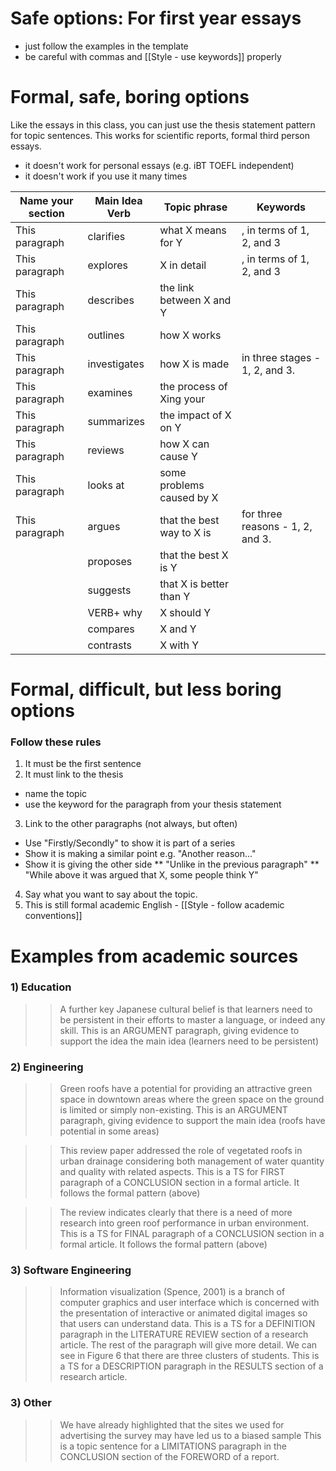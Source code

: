 # Safe options: For first year essays
* just follow the examples in the template
* be careful with commas and [[Style - use keywords]] properly

# Formal, safe, boring options
Like the essays in this class, you can just use the thesis statement pattern for topic sentences. This works for scientific reports, formal third person essays.
* it doesn't work for personal essays (e.g. iBT TOEFL independent)
* it doesn't work if you use it many times

|Name your section 		|Main Idea Verb		|Topic phrase				|Keywords
|------------------------|-----------------	|-----------------			|------------
|This paragraph	 		|clarifies		|what X means for Y				|, in terms of 1, 2, and 3
|This paragraph			|explores		|X in detail					|, in terms of 1, 2, and 3
|This paragraph			|describes		|the link between X and Y		|
|This paragraph	 		|outlines 		|how X works					|
|This paragraph			|investigates	|how X is made 					|in three stages - 1, 2, and 3.
|This paragraph			|examines		|the process of Xing your		|
|This paragraph			|summarizes		|the impact of X on Y			|
|This paragraph			|reviews		|how X can cause Y				|
|This paragraph			|looks at		|some problems caused by X 		|
|This paragraph			|argues			|that the best way to X is 		|for three reasons - 1, 2, and 3.
|						|proposes		|that the best X is Y			|
|						|suggests		|that X is better than Y 		|
|						|VERB+  why		|X should Y						|
|						|compares		|X and Y						|
|						|contrasts		|X with Y						|

# Formal, difficult, but less boring options
### Follow these rules
1) It must be the first sentence
2) It must link to the thesis
* name the topic
* use the keyword for the paragraph from your thesis statement
3) Link to the other paragraphs (not always, but often)
* Use "Firstly/Secondly" to show it is part of a series
* Show it is making a similar point e.g. "Another reason..."
* Show it is giving the other side
** "Unlike in the previous paragraph"
** "While above it was argued that X, some people think Y"
4) Say what you want to say about the topic.
5) This is still formal academic English - [[Style - follow academic conventions]]

# Examples from academic sources
### 1) Education
>>A further key Japanese cultural belief is that learners need to be persistent in their efforts to master a language, or indeed any skill.
This is an ARGUMENT paragraph, giving evidence to support the idea the main idea (learners need to be persistent)
### 2) Engineering
>>Green roofs have a potential for providing an attractive green space in downtown areas where the green space on the ground is limited or simply non-existing.
This is an ARGUMENT paragraph, giving evidence to support the main idea (roofs have potential in some areas)

>>This review paper addressed the role of vegetated roofs in urban drainage considering both management of water quantity and quality with related aspects.
This is a TS for FIRST paragraph of a CONCLUSION section in a formal article. It follows the formal pattern (above)

>>The review indicates clearly that there is a need of more research into green roof performance in urban environment.
This is a TS for FINAL paragraph of a CONCLUSION section in a formal article. It follows the formal pattern (above)

### 3) Software Engineering
>>Information visualization (Spence, 2001) is a branch of computer graphics and user interface which is concerned with the presentation of interactive or animated digital images so that users can understand data.
This is a TS for a DEFINITION paragraph in the LITERATURE REVIEW section of a research article. The rest of the paragraph will give more detail.
>>We can see in Figure 6 that there are three clusters of students.
This is a TS for a DESCRIPTION paragraph in the RESULTS section of a research article.

### 3) Other
>>We have already highlighted that the sites we used for advertising the survey may have led us to a biased sample
This is a topic sentence for a LIMITATIONS paragraph in the CONCLUSION section of the FOREWORD of a report.






